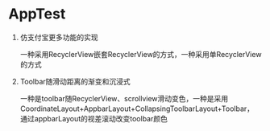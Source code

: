 # AppTest

1. 仿支付宝更多功能的实现

    一种采用RecyclerView嵌套RecyclerView的方式，一种采用单RecyclerView的方式

2. Toolbar随滑动距离的渐变和沉浸式
  
    一种是toolbar随RecyclerView、scrollview滑动变色，一种是采用CoordinateLayout+AppbarLayout+CollapsingToolbarLayout+Toolbar，
    通过appbarLayout的视差滚动改变toolbar颜色
